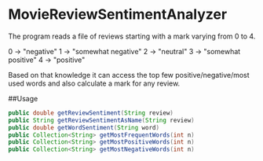# MovieReviewSentimentAnalyzer
The program reads a file of reviews starting with a mark varying from 0 to 4.

  0 -> "negative"
  1 -> "somewhat negative"
  2 -> "neutral"
  3 -> "somewhat positive"
  4 -> "positive"

Based on that knowledge it can access the top few positive/negative/most used words and also calculate a mark for any review.

##Usage
```java
public double getReviewSentiment(String review)
public String getReviewSentimentAsName(String review)
public double getWordSentiment(String word)
public Collection<String> getMostFrequentWords(int n)
public Collection<String> getMostPositiveWords(int n)
public Collection<String> getMostNegativeWords(int n)
```

